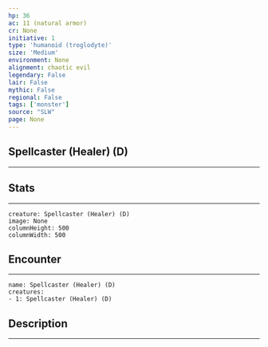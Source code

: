 ```yaml
---
hp: 36
ac: 11 (natural armor)
cr: None
initiative: 1
type: 'humanoid (troglodyte)'    
size: 'Medium'
environment: None
alignment: chaotic evil
legendary: False
lair: False
mythic: False
regional: False
tags: ['monster']
source: "SLW"
page: None
---
```


## Spellcaster (Healer) (D)
---



## Stats
---

```statblock
creature: Spellcaster (Healer) (D)
image: None
columnHeight: 500
columnWidth: 500
```

## Encounter
---

```encounter-table
name: Spellcaster (Healer) (D)
creatures:
- 1: Spellcaster (Healer) (D)
```

## Description
---




